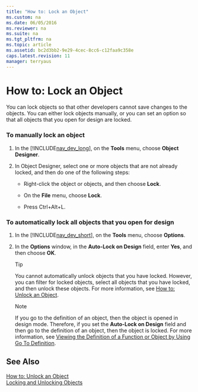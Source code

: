 ```yaml
---
title: "How to: Lock an Object"
ms.custom: na
ms.date: 06/05/2016
ms.reviewer: na
ms.suite: na
ms.tgt_pltfrm: na
ms.topic: article
ms.assetid: bc2d3bb2-9e29-4cec-8cc6-c12faa9c358e
caps.latest.revision: 11
manager: terryaus
---
```

# How to: Lock an Object
You can lock objects so that other developers cannot save changes to the objects. You can either lock objects manually, or you can set an option so that all objects that you open for design are locked.  
  
### To manually lock an object  
  
1.  In the [!INCLUDE[nav_dev_long](../dynamics-nav/includes/nav_dev_long_md.md)], on the **Tools** menu, choose **Object Designer**.  
  
2.  In Object Designer, select one or more objects that are not already locked, and then do one of the following steps:  
  
    -   Right\-click the object or objects, and then choose **Lock**.  
  
    -   On the **File** menu, choose **Lock**.  
  
    -   Press Ctrl\+Alt\+L.  
  
### To automatically lock all objects that you open for design  
  
1.  In the [!INCLUDE[nav_dev_short](../dynamics-nav/includes/nav_dev_short_md.md)], on the **Tools** menu, choose **Options**.  
  
2.  In the **Options** window, in the **Auto\-Lock on Design** field, enter **Yes**, and then choose **OK**.  
  
    > [!TIP]  
    >  You cannot automatically unlock objects that you have locked. However, you can filter for locked objects, select all objects that you have locked, and then unlock these objects. For more information, see [How to: Unlock an Object](../Topic/How%20to:%20Unlock%20an%20Object.md).  
  
    > [!NOTE]  
    >  If you go to the definition of an object, then the object is opened in design mode. Therefore, if you set the **Auto\-Lock on Design** field and then go to the definition of an object, then the object is locked. For more information, see [Viewing the Definition of a Function or Object by Using Go To Definition](../dynamics-nav/Viewing-the-Definition-of-a-Function-or-Object-by-Using-Go-To-Definition.md).  
  
## See Also  
 [How to: Unlock an Object](../Topic/How%20to:%20Unlock%20an%20Object.md)   
 [Locking and Unlocking Objects](../dynamics-nav/Locking-and-Unlocking-Objects.md)